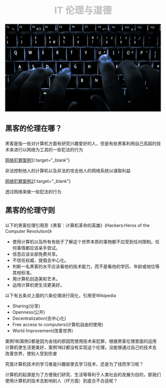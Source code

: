 <style>
@-webkit-keyframes h2{
    0% {color:black;text-shadow:1px 1px 5px black;}
    50% {color:#EEEEEE;text-shadow:none;}
    100% {color:black;text-shadow:1px 1px 5px black;}
}
@keyframes h2{
    0% {color:black;text-shadow:1px 1px 5px black;}
    50% {color:#EEEEEE;text-shadow:none;}
    100% {color:black;text-shadow:1px 1px 5px black;}
}
#anime {
    -webkit-animation-iteration-count:infinite;
    -webkit-animation-duration: 4s;
    -webkit-animation-name:h2;
    animation-duration:4s;
    animation-iteration-count:infinite;
    animation-name:h2;
}
</style>

<h2 id="anime" style="text-align:center;font-size:30px;">IT 伦理与道德</h2>
<img src="images/lab10.2.jpg">
<h3 style="font-size:23px">黑客的伦理在哪？</h3>
<p>黑客是指一些对计算机方面有研究兴趣爱好的人，但是有些黑客利用自己高超的技术来进行以网络为工具的一些犯法的行为</p>

[网络犯罪案例1](http://heike.blogchina.com/792425509.html){:target="_blank"}
<p>非法控制他人的计算机以及非法的攻击他人的网络系统以谋取利益</p>

[网络犯罪案例2](http://tech.ifeng.com/a/20180919/45173440_0.shtml){:target="_blank"}
<p>透过网络来做一些犯法的行为</p>

<h3 style="font-size:23px">黑客的伦理守则</h3>

<p>以下的黑客伦理引用至《黑客：计算机革命的英雄》(Hackers:Heros of the Computer Revolution)》</p>
<ul>
    <li>使用计算机以及所有有助于了解这个世界本质的事物都不应受到任何限制。任何事情都应该亲手尝试。</li>
    <li>信息应该全部免费共享。</li>
    <li>不信任权威，提倡去中心化。</li>
    <li>判断一名黑客的水平应该看他的技术能力，而不是看他的学历、年龄或地位等其他标准。
    <li>用计算机创造美和艺术。</li>
    <li>运用计算机使生活更美好。</li>
</ul>
<p>以下有五条对上面的六条伦理进行简化，引用至Wikipedia</p>
<ul>
    <li>Sharing(分享)</li>
    <li>Openness(公开)</li>
    <li>Decentralization(去中心化)</li>
    <li>Free access to computers(计算机自由的使用)</li>
    <li>World Improvement(改善世界)</li>
</ul>

<p>案例1和案例2都是因为金钱的原因而使用技术来犯罪，根据黑客伦理里面的运用计算机使生活更美好，案例1和2都没有实现这个伦理，没能够通过自己的技术去改善世界，使别人受到伤害</p>

<p>究竟计算机技术的学习者是兴趣驱使去学习技术，还是为了钱而学习呢？</p>

<p>计算机的起源是为了方便我们研究、生活等等利于人类社会的发展为目的，那我们使用计算机的技术去影响别人（坏方面）到底合不合适呢？</p>

